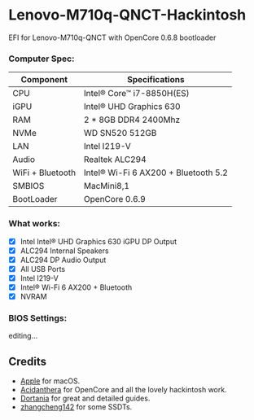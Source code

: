 # Lenovo-M710q-QNCT-Hackintosh
EFI for Lenovo-M710q-QNCT with OpenCore 0.6.8 bootloader

### Computer Spec:

| Component        | Specifications                         |
| ---------------- | ---------------------------------------|
| CPU              | Intel® Core™ i7-8850H(ES)              |
| iGPU             | Intel® UHD Graphics 630                |
| RAM              | 2 * 8GB DDR4 2400Mhz                   |
| NVMe             | WD SN520 512GB                         |
| LAN              | Intel I219-V                           |
| Audio            | Realtek ALC294                         |
| WiFi + Bluetooth | Intel® Wi-Fi 6 AX200 + Bluetooth 5.2   |
| SMBIOS           | MacMini8,1                             |
| BootLoader       | OpenCore 0.6.9                         |

### What works:

- [x] Intel Intel® UHD Graphics 630 iGPU DP Output
- [x] ALC294 Internal Speakers
- [x] ALC294 DP Audio Output
- [x] All USB Ports
- [x] Intel I219-V
- [x] Intel® Wi-Fi 6 AX200 + Bluetooth
- [x] NVRAM

### BIOS Settings:
editing...

## Credits

- [Apple](https://apple.com) for macOS.
- [Acidanthera](https://github.com/acidanthera) for OpenCore and all the lovely hackintosh work.
- [Dortania](https://github.com/dortania) for great and detailed guides.
- [zhangcheng142](https://github.com/zhangcheng142) for some SSDTs.
